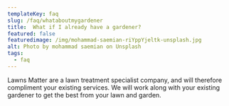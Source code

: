 ```yaml
---
templateKey: faq
slug: /faq/whataboutmygardener
title:  What if I already have a gardener?
featured: false
featuredimage: /img/mohammad-saemian-riYppYjeltk-unsplash.jpg
alt: Photo by mohammad saemian on Unsplash
tags:
  - faq
---
```


Lawns Matter are a lawn treatment specialist company, and will therefore compliment your existing services. We will work along with your existing gardener to get the best from your lawn and garden.